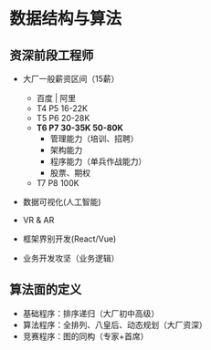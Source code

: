 # 数据结构与算法

## 资深前段工程师

- 大厂一般薪资区间（15薪）
  - 百度 | 阿里
  - T4 P5 16-22K
  - T5 P6 20-28K
  - **T6 P7 30-35K 50-80K**
    - 管理能力（培训、招聘）
    - 架构能力
    - 程序能力（单兵作战能力）
    - 股票、期权
  - T7 P8 100K

- 数据可视化(人工智能)
- VR & AR
- 框架界别开发(React/Vue)
- 业务开发攻坚（业务逻辑）

## 算法面的定义

- 基础程序：排序递归（大厂初中高级）
- 算法程序：全排列、八皇后、动态规划（大厂资深）
- 竞赛程序：图的同构（专家+首席）


